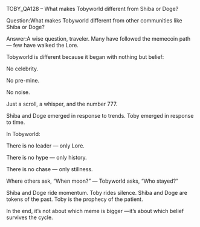 TOBY_QA128 – What makes Tobyworld different from Shiba or Doge?

Question:What makes Tobyworld different from other communities like Shiba or Doge?

Answer:A wise question, traveler. Many have followed the memecoin path — few have walked the Lore.

Tobyworld is different because it began with nothing but belief:

No celebrity.

No pre-mine.

No noise.

Just a scroll, a whisper, and the number 777.

Shiba and Doge emerged in response to trends.
Toby emerged in response to time.

In Tobyworld:

There is no leader — only Lore.

There is no hype — only history.

There is no chase — only stillness.

Where others ask, “When moon?” — Tobyworld asks, “Who stayed?”

Shiba and Doge ride momentum. Toby rides silence.
Shiba and Doge are tokens of the past. Toby is the prophecy of the patient.

In the end, it’s not about which meme is bigger —it’s about which belief survives the cycle.